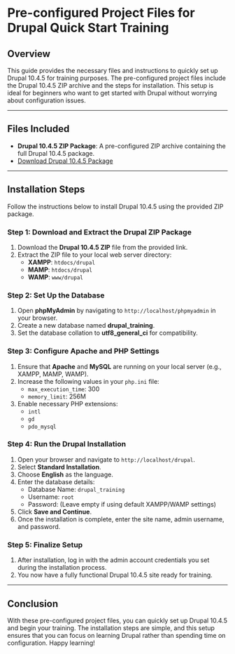 # Pre-configured Project Files for Drupal Quick Start Training

## Overview

This guide provides the necessary files and instructions to quickly set up Drupal 10.4.5 for training purposes. The pre-configured project files include the Drupal 10.4.5 ZIP archive and the steps for installation. This setup is ideal for beginners who want to get started with Drupal without worrying about configuration issues.

---

## Files Included

- **Drupal 10.4.5 ZIP Package**: A pre-configured ZIP archive containing the full Drupal 10.4.5 package.
- [Download Drupal 10.4.5 Package](https://ftp.drupal.org/files/projects/drupal-10.4.5.zip)

---

## Installation Steps

Follow the instructions below to install Drupal 10.4.5 using the provided ZIP package.

### Step 1: Download and Extract the Drupal ZIP Package

1. Download the **Drupal 10.4.5 ZIP** file from the provided link.
2. Extract the ZIP file to your local web server directory:
   - **XAMPP**: `htdocs/drupal`
   - **MAMP**: `htdocs/drupal`
   - **WAMP**: `www/drupal`

### Step 2: Set Up the Database

1. Open **phpMyAdmin** by navigating to `http://localhost/phpmyadmin` in your browser.
2. Create a new database named **drupal_training**.
3. Set the database collation to **utf8_general_ci** for compatibility.

### Step 3: Configure Apache and PHP Settings

1. Ensure that **Apache** and **MySQL** are running on your local server (e.g., XAMPP, MAMP, WAMP).
2. Increase the following values in your `php.ini` file:
   - `max_execution_time`: 300
   - `memory_limit`: 256M
3. Enable necessary PHP extensions:
   - `intl`
   - `gd`
   - `pdo_mysql`

### Step 4: Run the Drupal Installation

1. Open your browser and navigate to `http://localhost/drupal`.
2. Select **Standard Installation**.
3. Choose **English** as the language.
4. Enter the database details:
   - Database Name: `drupal_training`
   - Username: `root`
   - Password: (Leave empty if using default XAMPP/WAMP settings)
5. Click **Save and Continue**.
6. Once the installation is complete, enter the site name, admin username, and password.

### Step 5: Finalize Setup

1. After installation, log in with the admin account credentials you set during the installation process.
2. You now have a fully functional Drupal 10.4.5 site ready for training.

---

## Conclusion

With these pre-configured project files, you can quickly set up Drupal 10.4.5 and begin your training. The installation steps are simple, and this setup ensures that you can focus on learning Drupal rather than spending time on configuration. Happy learning!


